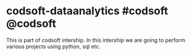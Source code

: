 # codsoft-dataanalytics #codsoft @codsoft

This is part of codsoft intership. In this intership we are going to perform various projects using python, sql etc.  
